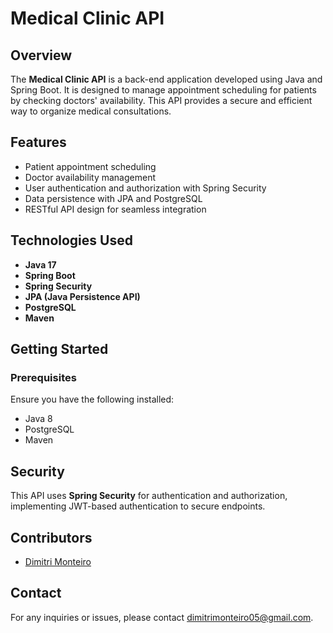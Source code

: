 # Medical Clinic API

## Overview
The **Medical Clinic API** is a back-end application developed using Java and Spring Boot. It is designed to manage appointment scheduling for patients by checking doctors' availability. This API provides a secure and efficient way to organize medical consultations.

## Features
- Patient appointment scheduling
- Doctor availability management
- User authentication and authorization with Spring Security
- Data persistence with JPA and PostgreSQL
- RESTful API design for seamless integration

## Technologies Used
- **Java 17**
- **Spring Boot**
- **Spring Security**
- **JPA (Java Persistence API)**
- **PostgreSQL**
- **Maven**

## Getting Started

### Prerequisites
Ensure you have the following installed:
- Java 8
- PostgreSQL
- Maven

## Security
This API uses **Spring Security** for authentication and authorization, implementing JWT-based authentication to secure endpoints.


## Contributors
- [Dimitri Monteiro](https://github.com/fpsmount)

## Contact
For any inquiries or issues, please contact [dimitrimonteiro05@gmail.com](mailto:dimitrimonteiro05@gmail.com).

